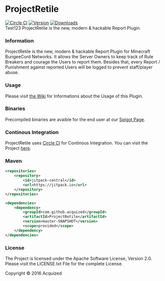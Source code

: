 # ProjectRetile
[![Circle CI](https://img.shields.io/circleci/project/Acquized/ProjectRetile.svg?maxAge=300&style=flat-square)](https://circleci.com/gh/Acquized/ProjectRetile)
[![Version](https://img.shields.io/github/release/Acquized/ProjectRetile.svg?maxAge=2592000&style=flat-square)]()
[![Downloads](https://img.shields.io/github/downloads/Acquized/ProjectRetile/total.svg?maxAge=2592000&style=flat-square)](https://github.com/Acquized/ProjectRetile/releases)  
Test123
ProjectRetile is the new, modern & hackable Report Plugin.  
  
### Information
ProjectRetile is the new, modern & hackable Report Plugin for Minecraft BungeeCord Networks. It allows the Server Owners to keep track of Rule Breakers and courage the Users to report them. Besides that, every Report / Punishment against reported Users will be logged to prevent staff/player abuse.  
  
### Usage
Please visit [the Wiki](https://github.com/Acquized/ProjectRetile/wiki) for Informations about the Usage of this Plugin.  
  
### Binaries
Precompiled binaries are avaible for the end user at our [Spigot Page]().  
  
### Continous Integration
ProjectRetile uses [Circle CI](https://circleci.com/) for Continous Integration. You can visit the Project [here](https://circleci.com/gh/Acquized/ProjectRetile).  
  
### Maven
```xml
<repositories>
    <repository>
        <id>jitpack-central</id>
        <url>https://jitpack.io</url>
    </repository>
</repositories>

<dependencies>
    <dependency>
        <groupId>com.github.acquized</groupId>
        <artifactId>ProjectRetile</artifactId>
        <version>master-SNAPSHOT</version>
        <scope>provided</scope>
    </dependency>
</dependencies>
```  
  
### License
The Project is licensed under the Apache Software License, Version 2.0. Please visit the LICENSE.txt File for the complete License.  
  
Copyright © 2016 Acquized
